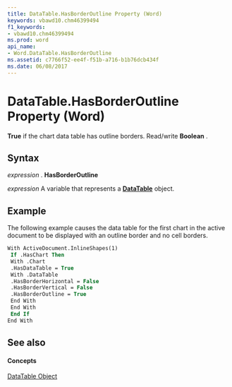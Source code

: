 ```yaml
---
title: DataTable.HasBorderOutline Property (Word)
keywords: vbawd10.chm46399494
f1_keywords:
- vbawd10.chm46399494
ms.prod: word
api_name:
- Word.DataTable.HasBorderOutline
ms.assetid: c7766f52-ee4f-f51b-a716-b1b76dcb434f
ms.date: 06/08/2017
---
```



# DataTable.HasBorderOutline Property (Word)

 **True** if the chart data table has outline borders. Read/write **Boolean** .


## Syntax

 _expression_ . **HasBorderOutline**

 _expression_ A variable that represents a **[DataTable](Word.DataTable.md)** object.


## Example

The following example causes the data table for the first chart in the active document to be displayed with an outline border and no cell borders.


```vb
With ActiveDocument.InlineShapes(1) 
 If .HasChart Then 
 With .Chart 
 .HasDataTable = True 
 With .DataTable 
 .HasBorderHorizontal = False 
 .HasBorderVertical = False 
 .HasBorderOutline = True 
 End With 
 End With 
 End If 
End With
```


## See also


#### Concepts


[DataTable Object](Word.DataTable.md)

